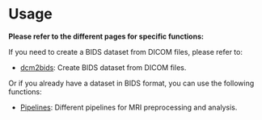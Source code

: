 # Usage

**Please refer to the different pages for specific functions:**

If you need to create a BIDS dataset from DICOM files, please refer to:

- [dcm2bids](dcm2bids/dcm2bids.md): Create BIDS dataset from DICOM files.
  
Or if you already have a dataset in BIDS format, you can use the following functions:

- [Pipelines](pipelines/index.md): Different pipelines for MRI preprocessing and analysis.